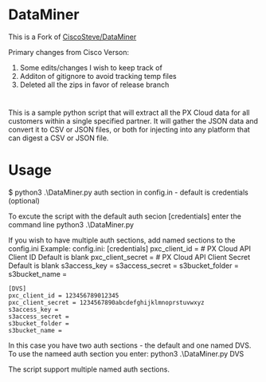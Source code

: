 # DataMiner
This is a Fork of [CiscoSteve/DataMiner](https://github.com/CiscoSteve/DataMiner)

Primary changes from Cisco Verson:
  1) Some edits/changes I wish to keep track of
  2) Additon of gitignore to avoid tracking temp files
  3) Deleted all the zips in favor of release branch

#
This is a sample python script that will extract all the PX Cloud data for all customers within a single specified partner.
It will gather the JSON data and convert it to CSV or JSON files, or both for injecting into any platform that can digest a CSV or JSON file.

#
# Usage

$ python3 .\DataMiner.py <Auth Section>
     <Auth Section> auth section in config.in - default is credentials  (optional)


To excute the script with the default auth secion [credentials] enter the command line
   python3 .\DataMiner.py

If you wish to have multiple auth sections, add named sections to the config.ini 
Example:
   config.ini:
	[credentials]
	pxc_client_id =     # PX Cloud API Client ID  Default is blank
	pxc_client_secret = # PX Cloud API Client Secret  Default is blank
	s3access_key = 
	s3access_secret = 
	s3bucket_folder = 
	s3bucket_name = 
	
	[DVS]
	pxc_client_id = 123456789012345
	pxc_client_secret = 1234567890abcdefghijklmnoprstuvwxyz
	s3access_key = 
	s3access_secret = 
	s3bucket_folder = 
	s3bucket_name = 


In this case you have two auth sections - the default and one named DVS.
To use the nameed auth section you enter:
   python3 .\DataMiner.py DVS


The script support multiple named auth sections.
